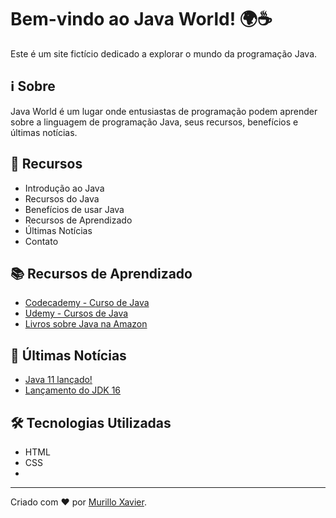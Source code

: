 # Bem-vindo ao Java World! 🌍☕

Este é um site fictício dedicado a explorar o mundo da programação Java.

## ℹ️ Sobre

Java World é um lugar onde entusiastas de programação podem aprender sobre a linguagem de programação Java, seus recursos, benefícios e últimas notícias.

## 🚀 Recursos

- Introdução ao Java
- Recursos do Java
- Benefícios de usar Java
- Recursos de Aprendizado
- Últimas Notícias
- Contato

## 📚 Recursos de Aprendizado

- [Codecademy - Curso de Java](https://www.codecademy.com/learn/learn-java)
- [Udemy - Cursos de Java](https://www.udemy.com/topic/java/)
- [Livros sobre Java na Amazon](https://www.amazon.com.br/s?k=java&__mk_pt_BR=%C3%85M%C3%85%C5%BD%C3%95%C3%91&ref=nb_sb_noss_1)

## 📰 Últimas Notícias

- [Java 11 lançado!](https://www.oracle.com/java/technologies/java11.html)
- [Lançamento do JDK 16](https://www.oracle.com/java/technologies/javase-jdk16-downloads.html)

## 🛠️ Tecnologias Utilizadas

- HTML
- CSS
- 
---

Criado com ❤️ por [Murillo Xavier](https://github.com/XavieerSnw).
